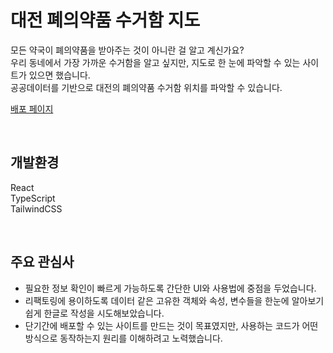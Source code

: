 # 대전 폐의약품 수거함 지도
모든 약국이 폐의약품을 받아주는 것이 아니란 걸 알고 계신가요? </br>
우리 동네에서 가장 가까운 수거함을 알고 싶지만, 지도로 한 눈에 파악할 수 있는 사이트가 있으면 했습니다. </br>
공공데이터를 기반으로 대전의 폐의약품 수거함 위치를 파악할 수 있습니다. </br>

[배포 페이지](https://daejeon-medicine-box-map.vercel.app/)

</br>


## 개발환경
React  </br>
TypeScript  </br>
TailwindCSS  </br>

</br>

## 주요 관심사
- 필요한 정보 확인이 빠르게 가능하도록 간단한 UI와 사용법에 중점을 두었습니다.
- 리팩토링에 용이하도록 데이터 같은 고유한 객체와 속성, 변수들을 한눈에 알아보기 쉽게 한글로 작성을 시도해보았습니다.
- 단기간에 배포할 수 있는 사이트를 만드는 것이 목표였지만, 사용하는 코드가 어떤 방식으로 동작하는지 원리를 이해하려고 노력했습니다.
